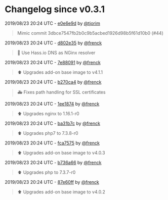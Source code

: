 # Changelog since v0.3.1

2019/08/23 20:24 UTC - [e0e6e9d](https://github.com/hassio-addons/addon-grocy/commit/e0e6e9d803315e539bb571c707bc9fa11706066b) by [@tjorim](https://github.com/tjorim)
> Mimic commit 3dbce7547fb2b0c9b5acbed1926d98b5f61d10b0 (#44) 

2019/08/23 20:24 UTC - [d802e35](https://github.com/hassio-addons/addon-grocy/commit/d802e3548a8b64d5b6b8089675aee03e163b41d4) by [@frenck](https://github.com/frenck)
> :hammer: Use Hass.io DNS as NGinx resolver 

2019/08/23 20:24 UTC - [7e88091](https://github.com/hassio-addons/addon-grocy/commit/7e880916014f0432cfe8159ab3bddbeae5077a64) by [@frenck](https://github.com/frenck)
> :arrow_up: Upgrades add-on base image to v4.1.1 

2019/08/23 20:24 UTC - [b270ca4](https://github.com/hassio-addons/addon-grocy/commit/b270ca440d12346e89ab2a48461d8c34059ec5f8) by [@frenck](https://github.com/frenck)
> :ambulance: Fixes path handling for SSL certificates 

2019/08/23 20:24 UTC - [1ee1874](https://github.com/hassio-addons/addon-grocy/commit/1ee18743f906867fa2a87dd9d222ed168786a287) by [@frenck](https://github.com/frenck)
> :arrow_up: Upgrades nginx to 1.16.1-r0 

2019/08/23 20:24 UTC - [ba31b7c](https://github.com/hassio-addons/addon-grocy/commit/ba31b7c6986b925cf03369e741eb3e749f7df557) by [@frenck](https://github.com/frenck)
> :arrow_up: Upgrades php7 to 7.3.8-r0 

2019/08/23 20:24 UTC - [fca7575](https://github.com/hassio-addons/addon-grocy/commit/fca7575634a5cb2c582ea7ea3c025de51c8f3caf) by [@frenck](https://github.com/frenck)
> :arrow_up: Upgrades add-on base image to v4.0.3 

2019/08/23 20:24 UTC - [b736a66](https://github.com/hassio-addons/addon-grocy/commit/b736a66e83f9d759f13f366db17ba58a089c424c) by [@frenck](https://github.com/frenck)
> :arrow_up: Upgrades php to 7.3.7-r0 

2019/08/23 20:24 UTC - [87e60ff](https://github.com/hassio-addons/addon-grocy/commit/87e60ffe0e18ecedaa113dde5a0240980c5aaed7) by [@frenck](https://github.com/frenck)
> :arrow_up: Upgrades add-on base image to v4.0.2 

